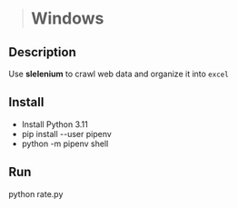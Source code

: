 ># Windows

## Description
Use **slelenium** to crawl web data and organize it into `excel`

## Install

- Install Python 3.11
- pip install --user pipenv
- python -m pipenv shell


## Run
python rate.py

